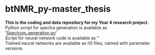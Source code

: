# btNMR_py-master_thesis
**This is the coding and data repository for my Year 4 research project.** <br />
Python script for spectra generation is available as '[Spectrum_generation.py](btNMR_py-master_thesis/Spectrum_generation.py)' <br />
Script for neural network code is available as '' <br />
Trained neural networks are available as h5 files, named with parameter versions.
